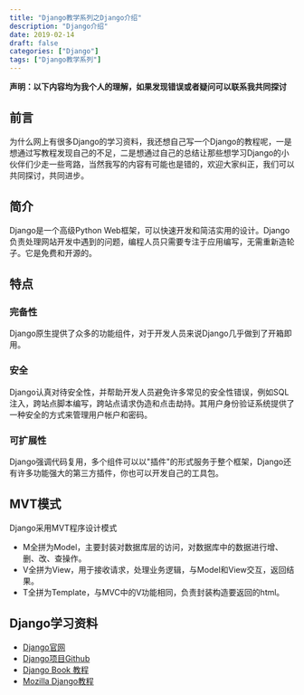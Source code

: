 ```yaml
---
title: "Django教学系列之Django介绍"
description: "Django介绍"
date: 2019-02-14
draft: false
categories: ["Django"] 
tags: ["Django教学系列"]
---
```


**声明：以下内容均为我个人的理解，如果发现错误或者疑问可以联系我共同探讨**

## 前言

为什么网上有很多Django的学习资料，我还想自己写一个Django的教程呢，一是想通过写教程发现自己的不足，二是想通过自己的总结让那些想学习Django的小伙伴们少走一些弯路，当然我写的内容有可能也是错的，欢迎大家纠正，我们可以共同探讨，共同进步。



## 简介

Django是一个高级Python Web框架，可以快速开发和简洁实用的设计。Django负责处理网站开发中遇到的问题，编程人员只需要专注于应用编写，无需重新造轮子。它是免费和开源的。



## 特点

### 完备性

Django原生提供了众多的功能组件，对于开发人员来说Django几乎做到了开箱即用。

### 安全

Django认真对待安全性，并帮助开发人员避免许多常见的安全性错误，例如SQL注入，跨站点脚本编写，跨站点请求伪造和点击劫持。其用户身份验证系统提供了一种安全的方式来管理用户帐户和密码。

### 可扩展性

Django强调代码复用，多个组件可以以"插件"的形式服务于整个框架，Django还有许多功能强大的第三方插件，你也可以开发自己的工具包。



## MVT模式

Django采用MVT程序设计模式

- M全拼为Model，主要封装对数据库层的访问，对数据库中的数据进行增、删、改、查操作。
- V全拼为View，用于接收请求，处理业务逻辑，与Model和View交互，返回结果。
- T全拼为Template，与MVC中的V功能相同，负责封装构造要返回的html。



## Django学习资料

- [Django官网](https://www.djangoproject.com/)
- [Django项目Github](https://github.com/django/django)
- [Django Book 教程](http://djangobook.com/)
- [Mozilla Django教程](https://developer.mozilla.org/zh-CN/docs/learn/Server-side/Django)

